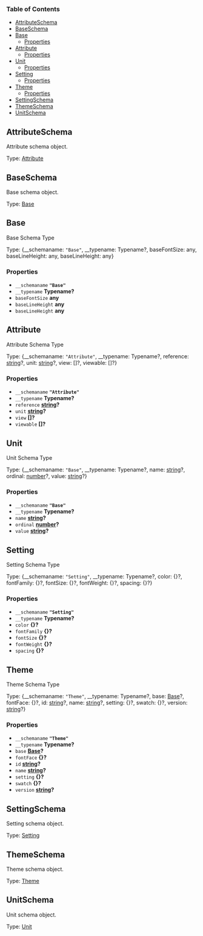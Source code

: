 <!-- Generated by documentation.js. Update this documentation by updating the source code. -->

### Table of Contents

-   [AttributeSchema][1]
-   [BaseSchema][2]
-   [Base][3]
    -   [Properties][4]
-   [Attribute][5]
    -   [Properties][6]
-   [Unit][7]
    -   [Properties][8]
-   [Setting][9]
    -   [Properties][10]
-   [Theme][11]
    -   [Properties][12]
-   [SettingSchema][13]
-   [ThemeSchema][14]
-   [UnitSchema][15]

## AttributeSchema

Attribute schema object.

Type: [Attribute][16]

## BaseSchema

Base schema object.

Type: [Base][17]

## Base

Base Schema Type

Type: {\_\_schemaname: `"Base"`, \_\_typename: Typename?, baseFontSize: any, baseLineHeight: any, baseLineHeight: any}

### Properties

-   `__schemaname` **`"Base"`** 
-   `__typename` **Typename?** 
-   `baseFontSize` **any** 
-   `baseLineHeight` **any** 
-   `baseLineHeight` **any** 

## Attribute

Attribute Schema Type

Type: {\_\_schemaname: `"Attribute"`, \_\_typename: Typename?, reference: [string][18]?, unit: [string][18]?, view: \[]?, viewable: \[]?}

### Properties

-   `__schemaname` **`"Attribute"`** 
-   `__typename` **Typename?** 
-   `reference` **[string][18]?** 
-   `unit` **[string][18]?** 
-   `view` **\[]?** 
-   `viewable` **\[]?** 

## Unit

Unit Schema Type

Type: {\_\_schemaname: `"Base"`, \_\_typename: Typename?, name: [string][18]?, ordinal: [number][19]?, value: [string][18]?}

### Properties

-   `__schemaname` **`"Base"`** 
-   `__typename` **Typename?** 
-   `name` **[string][18]?** 
-   `ordinal` **[number][19]?** 
-   `value` **[string][18]?** 

## Setting

Setting Schema Type

Type: {\_\_schemaname: `"Setting"`, \_\_typename: Typename?, color: {}?, fontFamily: {}?, fontSize: {}?, fontWeight: {}?, spacing: {}?}

### Properties

-   `__schemaname` **`"Setting"`** 
-   `__typename` **Typename?** 
-   `color` **{}?** 
-   `fontFamily` **{}?** 
-   `fontSize` **{}?** 
-   `fontWeight` **{}?** 
-   `spacing` **{}?** 

## Theme

Theme Schema Type

Type: {\_\_schemaname: `"Theme"`, \_\_typename: Typename?, base: [Base][17]?, fontFace: {}?, id: [string][18]?, name: [string][18]?, setting: {}?, swatch: {}?, version: [string][18]?}

### Properties

-   `__schemaname` **`"Theme"`** 
-   `__typename` **Typename?** 
-   `base` **[Base][17]?** 
-   `fontFace` **{}?** 
-   `id` **[string][18]?** 
-   `name` **[string][18]?** 
-   `setting` **{}?** 
-   `swatch` **{}?** 
-   `version` **[string][18]?** 

## SettingSchema

Setting schema object.

Type: [Setting][20]

## ThemeSchema

Theme schema object.

Type: [Theme][21]

## UnitSchema

Unit schema object.

Type: [Unit][22]

[1]: #attributeschema

[2]: #baseschema

[3]: #base

[4]: #properties

[5]: #attribute

[6]: #properties-1

[7]: #unit

[8]: #properties-2

[9]: #setting

[10]: #properties-3

[11]: #theme

[12]: #properties-4

[13]: #settingschema

[14]: #themeschema

[15]: #unitschema

[16]: #attribute

[17]: #base

[18]: https://developer.mozilla.org/docs/Web/JavaScript/Reference/Global_Objects/String

[19]: https://developer.mozilla.org/docs/Web/JavaScript/Reference/Global_Objects/Number

[20]: #setting

[21]: #theme

[22]: #unit
